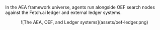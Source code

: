 In the AEA framework universe, agents run alongside OEF search nodes against the Fetch.ai ledger and external ledger systems.


<center>![The AEA, OEF, and Ledger systems](assets/oef-ledger.png)</center>